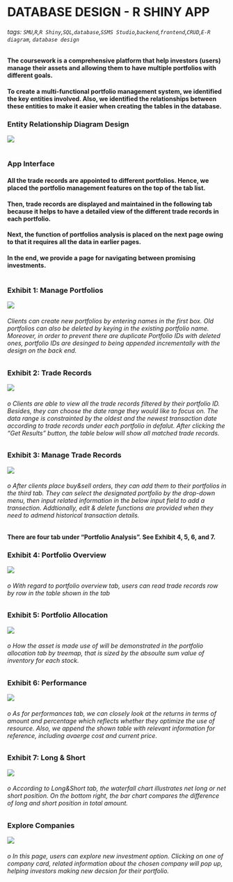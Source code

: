# DATABASE DESIGN - R SHINY APP
###### tags: `SMU`,`R`,`R Shiny`,`SQL`,`database`,`SSMS Studio`,`backend`,`frontend`,`CRUD`,`E-R diagram`, `database design`
#### The coursework is a comprehensive platform that help investors (users) manage their assets and allowing them to have multiple portfolios with different goals.
#### To create a multi-functional portfolio management system, we identified the key entities involved. Also, we identified the relationships between these entities to make it easier when creating the tables in the database.


### Entity Relationship Diagram Design
![](https://i.imgur.com/Nvg3PBg.png)
#
### App Interface

#### All the trade records are appointed to different portfolios. Hence, we placed the portfolio management features on the top of the tab list.

#### Then, trade records are displayed and maintained in the following tab because it helps to have a detailed view of the different trade records in each portfolio.

#### Next, the function of portfolios analysis is placed on the next page owing to that it requires all the data in earlier pages.

#### In the end, we provide a page for navigating between promising investments.


#
### Exhibit 1: Manage Portfolios
![](https://i.imgur.com/jLR7HWN.png)
###### Clients can create new portfolios by entering names in the first box. Old portfolios can also be deleted by keying in the existing portfolio name. Moreover, in order to prevent there are duplicate Portfolio IDs with deleted ones, portfolio IDs are desinged to being appended incrementally with the design on the back end.  
###
### Exhibit 2: Trade Records
![](https://i.imgur.com/dUz62k1.png)
###### o	Clients are able to view all the trade records filtered by their portfolio ID. Besides, they can choose the date range they would like to focus on. The data range is constrainted by the oldest and the newest transaction date according to trade records under each portfolio in defalut. After clicking the “Get Results” button, the table below will show all matched trade records.
###
### Exhibit 3: Manage Trade Records
![](https://i.imgur.com/h9sYFtj.png)
###### o	After clients place buy&sell orders, they can add them to their portfolios in the third tab. They can select the designated portfolio by the drop-down menu, then input related information in the below input field to add a transection. Addtionally, edit & delete functions are provided when they need to admend historical transaction details. 
###
#### There are four tab under “Portfolio Analysis”. See Exhibit 4, 5, 6, and 7.
### Exhibit 4: Portfolio Overview
![](https://i.imgur.com/fwlrSM0.png)
###### o	With regard to portfolio overview tab, users can read trade records row by row in the table shown in the tab
###
### Exhibit 5: Portfolio Allocation
![](https://i.imgur.com/jevjqJs.png)
###### o	How the asset is made use of will be demonstrated in the portfolio allocation tab by treemap, that is sized by the absoulte sum value of inventory for each stock.
###
### Exhibit 6: Performance
![](https://i.imgur.com/oG4dc2s.png)
###### o	As for performances tab, we can closely look at the returns in terms of amount and percentage which reflects whether they optimize the use of resource. Also, we append the shown table with relevant information for reference, including avaerge cost and current price.
###
### Exhibit 7: Long & Short
![](https://i.imgur.com/5FY7q2Q.png)
###### o	According to Long&Short tab, the waterfall chart illustrates net long or net short position. On the bottom right, the bar chart compares the difference of long and short position in total amount. 
### 
### Explore Companies
![](https://i.imgur.com/brJFqjQ.png)
###### o	In this page, users can explore new investment option. Clicking on one of company card, related information about the chosen company will pop up, helping investors making new decsion for their portfolio.
